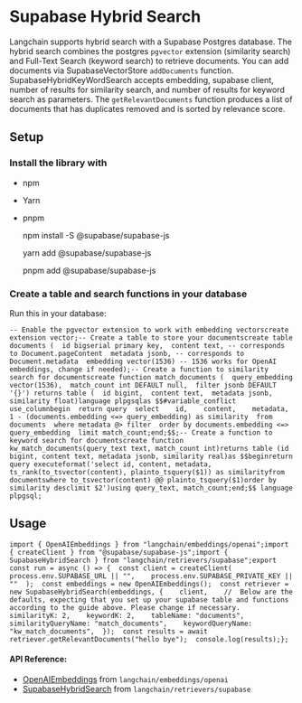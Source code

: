 Supabase Hybrid Search
======================

Langchain supports hybrid search with a Supabase Postgres database. The hybrid search combines the postgres `pgvector` extension (similarity search) and Full-Text Search (keyword search) to retrieve documents. You can add documents via SupabaseVectorStore `addDocuments` function. SupabaseHybridKeyWordSearch accepts embedding, supabase client, number of results for similarity search, and number of results for keyword search as parameters. The `getRelevantDocuments` function produces a list of documents that has duplicates removed and is sorted by relevance score.

Setup[](#setup "Direct link to Setup")
---------------------------------------

### Install the library with[](#install-the-library-with "Direct link to Install the library with")

*   npm
*   Yarn
*   pnpm

    npm install -S @supabase/supabase-js

    yarn add @supabase/supabase-js

    pnpm add @supabase/supabase-js

### Create a table and search functions in your database[](#create-a-table-and-search-functions-in-your-database "Direct link to Create a table and search functions in your database")

Run this in your database:

    -- Enable the pgvector extension to work with embedding vectorscreate extension vector;-- Create a table to store your documentscreate table documents (  id bigserial primary key,  content text, -- corresponds to Document.pageContent  metadata jsonb, -- corresponds to Document.metadata  embedding vector(1536) -- 1536 works for OpenAI embeddings, change if needed);-- Create a function to similarity search for documentscreate function match_documents (  query_embedding vector(1536),  match_count int DEFAULT null,  filter jsonb DEFAULT '{}') returns table (  id bigint,  content text,  metadata jsonb,  similarity float)language plpgsqlas $$#variable_conflict use_columnbegin  return query  select    id,    content,    metadata,    1 - (documents.embedding <=> query_embedding) as similarity  from documents  where metadata @> filter  order by documents.embedding <=> query_embedding  limit match_count;end;$$;-- Create a function to keyword search for documentscreate function kw_match_documents(query_text text, match_count int)returns table (id bigint, content text, metadata jsonb, similarity real)as $$beginreturn query executeformat('select id, content, metadata, ts_rank(to_tsvector(content), plainto_tsquery($1)) as similarityfrom documentswhere to_tsvector(content) @@ plainto_tsquery($1)order by similarity desclimit $2')using query_text, match_count;end;$$ language plpgsql;

Usage[](#usage "Direct link to Usage")
---------------------------------------

    import { OpenAIEmbeddings } from "langchain/embeddings/openai";import { createClient } from "@supabase/supabase-js";import { SupabaseHybridSearch } from "langchain/retrievers/supabase";export const run = async () => {  const client = createClient(    process.env.SUPABASE_URL || "",    process.env.SUPABASE_PRIVATE_KEY || ""  );  const embeddings = new OpenAIEmbeddings();  const retriever = new SupabaseHybridSearch(embeddings, {    client,    //  Below are the defaults, expecting that you set up your supabase table and functions according to the guide above. Please change if necessary.    similarityK: 2,    keywordK: 2,    tableName: "documents",    similarityQueryName: "match_documents",    keywordQueryName: "kw_match_documents",  });  const results = await retriever.getRelevantDocuments("hello bye");  console.log(results);};

#### API Reference:

*   [OpenAIEmbeddings](/docs/api/embeddings_openai/classes/OpenAIEmbeddings) from `langchain/embeddings/openai`
*   [SupabaseHybridSearch](/docs/api/retrievers_supabase/classes/SupabaseHybridSearch) from `langchain/retrievers/supabase`
